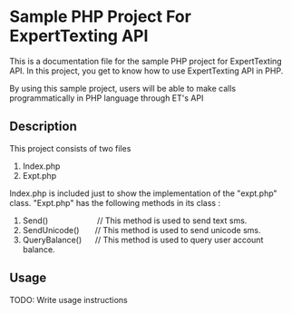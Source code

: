 # 




# Sample PHP Project For ExpertTexting API
This is a documentation file for the sample PHP project for ExpertTexting API. In this project, you get to know how to use ExpertTexting API in PHP.

By using this sample project, users will be able to make calls programmatically in PHP language through ET's API

## Description
This project consists of two files 

1. Index.php 
2. Expt.php
  
Index.php is included just to show the implementation of the "expt.php" class. "Expt.php" has the following methods in its class : 

1. Send()            &nbsp;&nbsp;&nbsp;&nbsp;&nbsp;&nbsp;&nbsp;&nbsp;&nbsp;&nbsp;&nbsp;&nbsp;&nbsp;&nbsp;&nbsp;&nbsp;&nbsp;&nbsp;&nbsp;&nbsp;&nbsp;// This method is used to send text sms.
2. SendUnicode()     &nbsp;&nbsp;&nbsp;&nbsp;&nbsp;&nbsp;// This method is used to send unicode sms.
3. QueryBalance()    &nbsp;&nbsp;&nbsp;&nbsp;&nbsp;// This method is used to query user account balance.
  
## Usage
TODO: Write usage instructions


